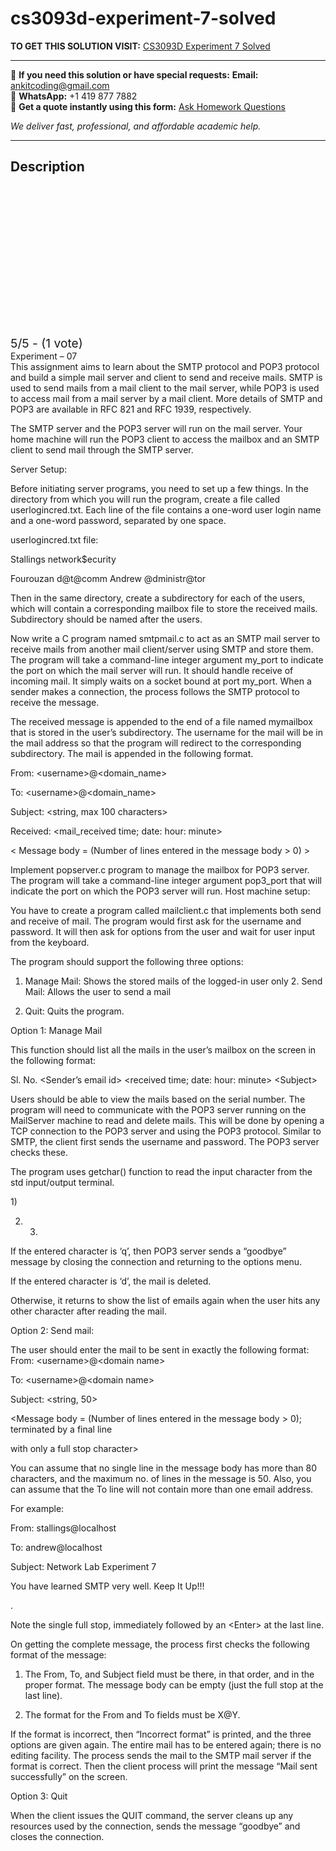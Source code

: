 # cs3093d-experiment-7-solved
**TO GET THIS SOLUTION VISIT:** [CS3093D Experiment 7 Solved](https://www.ankitcodinghub.com/product/cs3093d-experiment-7-solved/)


---

📩 **If you need this solution or have special requests:** **Email:** ankitcoding@gmail.com  
📱 **WhatsApp:** +1 419 877 7882  
📄 **Get a quote instantly using this form:** [Ask Homework Questions](https://www.ankitcodinghub.com/services/ask-homework-questions/)

*We deliver fast, professional, and affordable academic help.*

---

<h2>Description</h2>



<div class="kk-star-ratings kksr-auto kksr-align-center kksr-valign-top" data-payload="{&quot;align&quot;:&quot;center&quot;,&quot;id&quot;:&quot;97388&quot;,&quot;slug&quot;:&quot;default&quot;,&quot;valign&quot;:&quot;top&quot;,&quot;ignore&quot;:&quot;&quot;,&quot;reference&quot;:&quot;auto&quot;,&quot;class&quot;:&quot;&quot;,&quot;count&quot;:&quot;1&quot;,&quot;legendonly&quot;:&quot;&quot;,&quot;readonly&quot;:&quot;&quot;,&quot;score&quot;:&quot;5&quot;,&quot;starsonly&quot;:&quot;&quot;,&quot;best&quot;:&quot;5&quot;,&quot;gap&quot;:&quot;4&quot;,&quot;greet&quot;:&quot;Rate this product&quot;,&quot;legend&quot;:&quot;5\/5 - (1 vote)&quot;,&quot;size&quot;:&quot;24&quot;,&quot;title&quot;:&quot;CS3093D Experiment 7 Solved&quot;,&quot;width&quot;:&quot;138&quot;,&quot;_legend&quot;:&quot;{score}\/{best} - ({count} {votes})&quot;,&quot;font_factor&quot;:&quot;1.25&quot;}">

<div class="kksr-stars">

<div class="kksr-stars-inactive">
            <div class="kksr-star" data-star="1" style="padding-right: 4px">


<div class="kksr-icon" style="width: 24px; height: 24px;"></div>
        </div>
            <div class="kksr-star" data-star="2" style="padding-right: 4px">


<div class="kksr-icon" style="width: 24px; height: 24px;"></div>
        </div>
            <div class="kksr-star" data-star="3" style="padding-right: 4px">


<div class="kksr-icon" style="width: 24px; height: 24px;"></div>
        </div>
            <div class="kksr-star" data-star="4" style="padding-right: 4px">


<div class="kksr-icon" style="width: 24px; height: 24px;"></div>
        </div>
            <div class="kksr-star" data-star="5" style="padding-right: 4px">


<div class="kksr-icon" style="width: 24px; height: 24px;"></div>
        </div>
    </div>

<div class="kksr-stars-active" style="width: 138px;">
            <div class="kksr-star" style="padding-right: 4px">


<div class="kksr-icon" style="width: 24px; height: 24px;"></div>
        </div>
            <div class="kksr-star" style="padding-right: 4px">


<div class="kksr-icon" style="width: 24px; height: 24px;"></div>
        </div>
            <div class="kksr-star" style="padding-right: 4px">


<div class="kksr-icon" style="width: 24px; height: 24px;"></div>
        </div>
            <div class="kksr-star" style="padding-right: 4px">


<div class="kksr-icon" style="width: 24px; height: 24px;"></div>
        </div>
            <div class="kksr-star" style="padding-right: 4px">


<div class="kksr-icon" style="width: 24px; height: 24px;"></div>
        </div>
    </div>
</div>


<div class="kksr-legend" style="font-size: 19.2px;">
            5/5 - (1 vote)    </div>
    </div>
<div class="page" title="Page 1">
<div class="layoutArea">
<div class="column">
Experiment – 07

</div>
</div>
<div class="layoutArea">
<div class="column"></div>
</div>
<div class="layoutArea">
<div class="column">
This assignment aims to learn about the SMTP protocol and POP3 protocol and build a simple mail server and client to send and receive mails. SMTP is used to send mails from a mail client to the mail server, while POP3 is used to access mail from a mail server by a mail client. More details of SMTP and POP3 are available in RFC 821 and RFC 1939, respectively.

The SMTP server and the POP3 server will run on the mail server. Your home machine will run the POP3 client to access the mailbox and an SMTP client to send mail through the SMTP server.

Server Setup:

Before initiating server programs, you need to set up a few things. In the directory from which you will run the program, create a file called userlogincred.txt. Each line of the file contains a one-word user login name and a one-word password, separated by one space.

userlogincred.txt file:

Stallings network$ecurity

Fourouzan d@t@comm Andrew @dministr@tor

Then in the same directory, create a subdirectory for each of the users, which will contain a corresponding mailbox file to store the received mails. Subdirectory should be named after the users.

Now write a C program named smtpmail.c to act as an SMTP mail server to receive mails from another mail client/server using SMTP and store them. The program will take a command-line integer argument my_port to indicate the port on which the mail server will run. It should handle receive of incoming mail. It simply waits on a socket bound at port my_port. When a sender makes a connection, the process follows the SMTP protocol to receive the message.

</div>
</div>
</div>
<div class="page" title="Page 2">
<div class="layoutArea">
<div class="column">
The received message is appended to the end of a file named mymailbox that is stored in the user’s subdirectory. The username for the mail will be in the mail address so that the program will redirect to the corresponding subdirectory. The mail is appended in the following format.

From: &lt;username&gt;@&lt;domain_name&gt;

To: &lt;username&gt;@&lt;domain_name&gt;

Subject: &lt;string, max 100 characters&gt;

Received: &lt;mail_received time; date: hour: minute&gt;

&lt; Message body = (Number of lines entered in the message body &gt; 0) &gt;

Implement popserver.c program to manage the mailbox for POP3 server. The program will take a command-line integer argument pop3_port that will indicate the port on which the POP3 server will run. Host machine setup:

You have to create a program called mailclient.c that implements both send and receive of mail. The program would first ask for the username and password. It will then ask for options from the user and wait for user input from the keyboard.

The program should support the following three options:

1. Manage Mail: Shows the stored mails of the logged-in user only 2. Send Mail: Allows the user to send a mail

3. Quit: Quits the program.

Option 1: Manage Mail

This function should list all the mails in the user’s mailbox on the screen in the following format:

Sl. No. &lt;Sender’s email id&gt; &lt;received time; date: hour: minute&gt; &lt;Subject&gt;

Users should be able to view the mails based on the serial number. The program will need to communicate with the POP3 server running on the MailServer machine to read and delete mails. This will be done by opening a TCP connection to the POP3 server and using the POP3 protocol. Similar to SMTP, the client first sends the username and password. The POP3 server checks these.

The program uses getchar() function to read the input character from the std input/output terminal.

</div>
</div>
<div class="layoutArea">
<div class="column">
1)

2) 3)

</div>
<div class="column">
If the entered character is ‘q’, then POP3 server sends a “goodbye” message by closing the connection and returning to the options menu.

If the entered character is ‘d’, the mail is deleted.

Otherwise, it returns to show the list of emails again when the user hits any other character after reading the mail.

</div>
</div>
</div>
<div class="page" title="Page 3">
<div class="layoutArea">
<div class="column">
Option 2: Send mail:

The user should enter the mail to be sent in exactly the following format: From: &lt;username&gt;@&lt;domain name&gt;

To: &lt;username&gt;@&lt;domain name&gt;

Subject: &lt;string, 50&gt;

&lt;Message body = (Number of lines entered in the message body &gt; 0); terminated by a final line

with only a full stop character&gt;

You can assume that no single line in the message body has more than 80 characters, and the maximum no. of lines in the message is 50. Also, you can assume that the To line will not contain more than one email address.

For example:

From: stallings@localhost

To: andrew@localhost

Subject: Network Lab Experiment 7

You have learned SMTP very well. Keep It Up!!!

.

Note the single full stop, immediately followed by an &lt;Enter&gt; at the last line.

On getting the complete message, the process first checks the following format of the message:

1. The From, To, and Subject field must be there, in that order, and in the proper format. The message body can be empty (just the full stop at the last line).

2. The format for the From and To fields must be X@Y.

If the format is incorrect, then “Incorrect format” is printed, and the three options are given again. The entire mail has to be entered again; there is no editing facility. The process sends the mail to the SMTP mail server if the format is correct. Then the client process will print the message “Mail sent successfully” on the screen.

Option 3: Quit

When the client issues the QUIT command, the server cleans up any resources used by the connection, sends the message “goodbye” and closes the connection.

</div>
</div>
</div>
